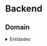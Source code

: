 # Backend

## Domain

<details>
<summary>Entidades</summary>

1. AssignorEntity
   - Implementar a classe `AssignorEntity` que representa uma entidade de cedente.
   - Definir propriedades privadas para `_id`, `_document`, `_email`, `_name` e `_phone`.
   - Criar um construtor que aceita parâmetros para inicializar as propriedades.
   - Implementar getters e setters para cada propriedade com validações apropriadas.
   - Escrever testes Jest para garantir o comportamento correto da classe `AssignorEntity`, cobrindo casos de sucesso e falha nas validações.

2. ReceivablesEntity
   - Implementar a classe `ReceivablesEntity` que representa uma entidade de recebíveis.
   - Definir propriedades privadas para `_id`, `_value`, `_emissionDate` e `_assignor`.
   - Criar um construtor que aceita parâmetros para inicializar as propriedades.
   - Implementar getters e setters para cada propriedade.
   - Escrever testes Jest para garantir o comportamento correto da classe `ReceivablesEntity`, incluindo casos de sucesso e falha nas validações.

</details>

